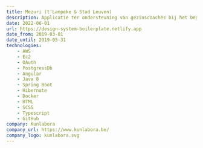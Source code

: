 ```yaml
---
title: Mezuri (t’Lampeke & Stad Leuven)
description: Applicatie ter ondersteuning van gezinscoaches bij het begeleiden van kwetsbare gezinnen. De gezinscoach kan door minimale registraties gedurende het begeleidingstraject waardevolle inzichten, aangereikt door machinelearning, vergaren.
date: 2022-06-01
url: https://design-system-boilerplate.netlify.app
date_from: 2019-03-01
date_until: 2019-05-31
technologies:
    - AWS
    - Ec2
    - OAuth
    - PostgressDb
    - Angular
    - Java 8
    - Spring Boot
    - Hibernate
    - Docker
    - HTML
    - SCSS
    - Typescript
    - GitHub
company: Kunlabora
company_url: https://www.kunlabora.be/
company_logo: kunlabora.svg
---
```

